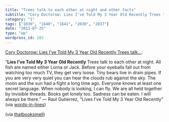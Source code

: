 ```yaml
---
title: "Trees talk to each other at night and other facts"
subtitle: "Cory Doctorow: Lies I’ve Told My 3 Year Old Recently Trees talk…"
category: "1"
tags: ["1039", "1640", "1641", "2030", "2037"]
date: "2013-07-25"
type: "wp"
wordpress_id: 182
---
```

[Cory Doctorow: Lies I’ve Told My 3 Year Old Recently Trees talk…](http://mostlysignssomeportents.tumblr.com/post/56399386214/lies-ive-told-my-3-year-old-recently-trees-talk):

> 
“**Lies I’ve Told My 3 Year Old Recently**
Trees talk to each other at night.
All fish are named either Lorna or Jack.
Before your eyeballs fall out from watching too much TV, they get very loose.
Tiny bears live in drain pipes.
If you are very very quiet you can hear the clouds rub against the sky.
The moon and the sun had a fight a long time ago.
Everyone knows at least one secret language.
When nobody is looking, I can fly.
We are all held together by invisible threads.
Books get lonely too.
Sadness can be eaten.
I will always be there.”
— Raul Gutierrez, “Lives I’ve Told My 3 Year Old Recently” (via [words-in-lines](http://words-in-lines.tumblr.com/))

(via [thatbooksmell](http://thatbooksmell.tumblr.com/post/56375127489/lies-ive-told-my-3-year-old-recently-trees-talk))
